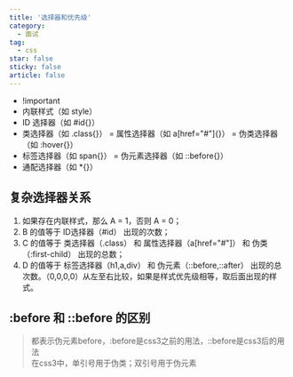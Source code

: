 ```yaml
---
title: '选择器和优先级'
category:
  - 面试
tag:
  - css
star: false
sticky: false  
article: false
---
```


- !important
- 内联样式（如 style）
- ID 选择器（如 #id{}）
- 类选择器（如 .class{}） = 属性选择器（如 a[href="#"]{}） = 伪类选择器（如 :hover{}）
- 标签选择器（如 span{}） = 伪元素选择器（如 ::before{}）
- 通配选择器（如 *{}）

## 复杂选择器关系

1. 如果存在内联样式，那么 A = 1，否则 A = 0；
2. B 的值等于 ID选择器（#id） 出现的次数；
3. C 的值等于 类选择器（.class） 和 属性选择器（a[href="#"]） 和 伪类（:first-child） 出现的总数；
4. D 的值等于 标签选择器（h1,a,div） 和 伪元素（::before,::after） 出现的总次数。（0,0,0,0）从左至右比较，如果是样式优先级相等，取后面出现的样式。

## :before 和 ::before 的区别

> 都表示伪元素before，:before是css3之前的用法，::before是css3后的用法  
> 在css3中，单引号用于伪类；双引号用于伪元素
